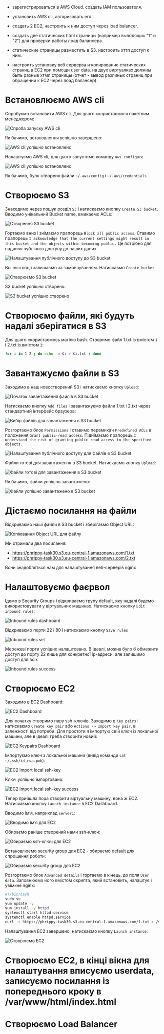 * зарегистрироваться в AWS Cloud. создать IAM пользователя.

* установить AWS cli, авторизовать его.

* создать 2 ЕС2, настроить к ним доступ через load balancer.

* создать две статических html страницы (например выводящих "1" и "2") для проверки работы лоад балансера.

* статические страницы разместить в S3. настроить хттп доступ к ним.

* настроить установку веб серверва и копирование статических страниц в ЕС2 при помощи user data. на двух виртуалках должны быть разные хтмл страницы (отчет - вывод разлиных страниц при обращении к ЕС2 через лоад балансер).

# Встановлюємо AWS cli

Спробуємо встановити AWS cli. Для цього скористаємося пакетним менеджером:

![Спроба запуску AWS cli](aws-cli_install.png)

Як бачимо, встановлення успішно завершено:

![AWS cli успішно встановлено](aws-cli_version.png)

Налаштуємо AWS cli, для цього запустимо команду `aws configure`

![AWS cli успішно встановлено](aws-cli_version.png)

Як бачимо, було створено файли `~/.aws/config` і `~/.aws/credentials` 

# Створюємо S3

Знаходимо через пошук розділ `S3` і натискаємо кнопку `Create S3 bucket`. Вводимо унікальний Bucket name, вмикаємо ACLs:

![Створення S3 bucket](s3-create.png)

Гортаємо вниз і знімаємо прапорець `Block all public access`. Ставимо прапорець `I acknowledge that the current settings might result in this bucket and the objects within becoming public.` Це потрібно для надання публічого доступу до наших даних

![Налаштування публічного доступу до S3 bucket](s3-public.png)

Всі інші опції залишаємо за замовчуванням. Натискаємо `Create bucket`:

![Створюємо S3 bucket](s3-create-finish.png)

S3 bucket успішно створено:

![S3 bucket успішно створено](s3-created.png)

# Створюємо файли, які будуть надалі зберігатися в S3

Для цього скористаємось магією bash. Створимо файл 1.txt із вмістом `1` і 2.txt із вмістом `2`:

```bash
for i in 1 2 ; do echo -n $i > $i.txt ; done
```
# Завантажуємо файли в S3

Заходимо в наш новостворений S3 і натискаємо кнопку `Upload`:

![Початок завантаження файлів в S3 bucket](s3-pre-upload.png)

Натискаємо кнопку `Add files` і завантажуємо файли 1.txt і 2.txt через стандартний інтерфейс браузера:

![Вибір файлів для завантаження в S3 bucket](s3-add_files.png)

Розгортаємо блок `Permissions` і ставимо перемикач `Predefined ACLs` в положення `Grant public-read access`. Піднімаємо прапорець `I understand the risk of granting public-read access to the specified objects.`

![Налаштування публічного доступу для файлів в S3 bucket](s3-upload_set_permissions.png)

Файли готові для завантаження в S3 bucket. Натискаємо кнопку `Upload`:

![Файли готові для завантаження в S3 bucket](s3-upload_ready.png)

Як бачимо, файли успішно завантажено:

![Файли успішно завантажено в S3 bucket](s3-upload_success.png)

# Дістаємо посилання на файли

Відкриваємо наші файли в S3 bucket і зберігаємо Object URL:

![Копіювання Object URL для файлу](s3-copy_object_url.png)

Ми отримали два посилання:

* https://phrippy-task30.s3.eu-central-1.amazonaws.com/1.txt
* https://phrippy-task30.s3.eu-central-1.amazonaws.com/2.txt

Вони знадобляться нам для налаштування веб-серверів nginx

# Налаштовуємо фаєрвол

Ідемо в Security Groups і відкриваємо групу default, яку надалі будемо використовувати у віртуальних машинах. Натискаємо кнопку `Edit inbound rules`:

![Inbound rules dashboard](ec2-rules_pre.png)

Відкриваємо порти 22 і 80 і нвтискаємо кнопку `Save rules`

![Inbound rules set](ec2-rules_ready.png)

Мережеві порти успішно налаштовано. В ідеалі, можна було б обмежити доступ до порту 22 лише для конкретної ip-адреси, але залишимо доступ для всіх

![Inbound rules success](ec2-rules_success.png)

# Створюємо EC2

Заходимо в EC2 Dashboard:

![EC2 Dashboard](ec2-dashboard.png)

Для початку створимо пару ssh-ключів. Заходимо в `Key pairs` і натискаємо `Create key pair` або `Actions -> Import key pair`, в залежності від потреби. Для простоти я імпортую свій ключ із локальної машини, але в ідеалі треба створити новий:

![EC2 Keypairs Dashboard](ec2-keypairs_dashboard.png)

Імпортуємо ключ з локальної машини (вивід команди `cat ~/.ssh/id_rsa.pub`):

![EC2 Import local ssh-key](ec2-keypairs_import_localkey.png)

Ключ успішно імпортовано:

![EC2 Import local ssh-key success](ec2-keypairs_import_success.png)

Тепер прийшла пора створити віртуальну машину, вона ж EC2. Натискаємо кнопку `Launch instance` в EC2 Dashboard.

Вводимо імʼя, наприклад `server1`:

![Вводимо імʼя для EC2](ec2-name.png)

Обираємо раніше створений нами ssh-ключ:

![Обираємо ssh-ключ для EC2](ec2-choose_key.png)

Встановлюємо security group для EC2 - обираємо default для спрощення роботи:

![Обираємо security group для EC2](ec2-choose_security_group.png)

Розгортаємо блок `Advanced details` і гортаємо в кінець, до поля `User data`. Заповнюємо його вмістом скрипта, який встановить, налаштує і увімкне nginx:

```bash
#!/bin/bash
sudo su
yum update -y
yum install -y httpd
systemctl start httpd.service
systemctl enable httpd.service
curl -s https://phrippy-task30.s3.eu-central-1.amazonaws.com/1.txt > /var/www/html/index.html
```

Налаштування EC2 завершено, натискаємо кнопку `Launch instance`:

![Створюємо EC2](ec2-fill_userdata.png)

# Створюємо EC2, в кінці вікна для налаштування вписуємо userdata, записуємо посилання із попереднього кроку в /var/www/html/index.html

# Створюємо Load Balancer

